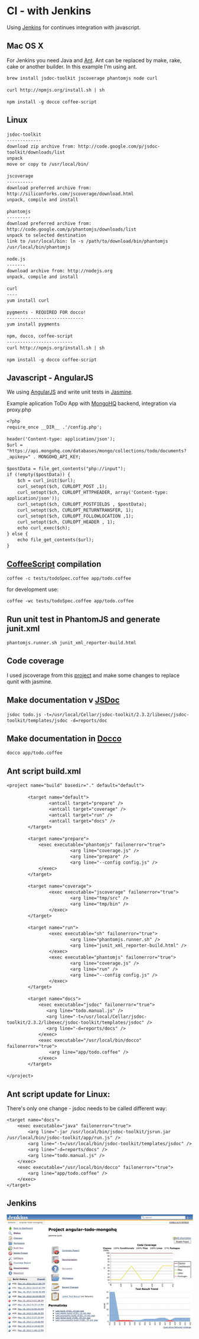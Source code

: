 # CI - with Jenkins

Using [Jenkins](http://jenkins-ci.org/) for continues integration with javascript.

## Mac OS X

For Jenkins you need Java and [Ant](http://ant.apache.org/). Ant can be replaced by make, rake, cake or another builder. In this example I'm using ant.

    brew install jsdoc-toolkit jscoverage phantomjs node curl
    
    curl http://npmjs.org/install.sh | sh
    
    npm install -g docco coffee-script

## Linux

    jsdoc-toolkit
    -------------
    download zip archive from: http://code.google.com/p/jsdoc-toolkit/downloads/list
    unpack
    move or copy to /usr/local/bin/

    jscoverage
    ----------
    download preferred archive from: http://siliconforks.com/jscoverage/download.html
    unpack, compile and install

    phantomjs
    ---------
    download preferred archive from: http://code.google.com/p/phantomjs/downloads/list
    unpack to selected destination
    link to /usr/local/bin: ln -s /path/to/download/bin/phantomjs /usr/local/bin/phantomjs

    node.js
    -------
    download archive from: http://nodejs.org
    unpack, compile and install

    curl
    ----
    yum install curl

    pygments - REQUIRED FOR docco!
    -----------------------------
    yum install pygments

    npm, docco, coffee-script
    -------------------------
    curl http://npmjs.org/install.sh | sh

    npm install -g docco coffee-script


## Javascript - AngularJS

We using [AngularJS](http://angularjs.org/) and write unit tests in [Jasmine](http://pivotal.github.com/jasmine/).

Example aplication ToDo App with [MongoHQ](https://mongohq.com) backend, integration via proxy.php

    <?php
    require_once __DIR__ .'/config.php';

    header('Content-type: application/json');
    $url = "https://api.mongohq.com/databases/mongo/collections/todo/documents?_apikey=" . MONGOHQ_API_KEY;

    $postData = file_get_contents("php://input");
    if (!empty($postData)) {
        $ch = curl_init($url);
        curl_setopt($ch, CURLOPT_POST ,1);
        curl_setopt($ch, CURLOPT_HTTPHEADER, array('Content-type: application/json'));
        curl_setopt($ch, CURLOPT_POSTFIELDS , $postData);
        curl_setopt($ch, CURLOPT_RETURNTRANSFER, 1);
        curl_setopt($ch, CURLOPT_FOLLOWLOCATION ,1);
        curl_setopt($ch, CURLOPT_HEADER , 1);
        echo curl_exec($ch);
    } else {
        echo file_get_contents($url);
    }

## [CoffeeScript](http://coffeescript.org/) compilation
    coffee -c tests/todoSpec.coffee app/todo.coffee
    
for development use:

    coffee -wc tests/todoSpec.coffee app/todo.coffee

## Run unit test in PhantomJS and generate junit.xml
    phantomjs.runner.sh junit_xml_reporter-build.html
    
## Code coverage 

I used jscoverage from this [project](https://github.com/moorinteractive/phantomjs-qunit-junit-jscoverage-cobertura.git) and make some changes to replace qunit with jasmine.

## Make documentation v [JSDoc](http://code.google.com/p/jsdoc-toolkit/)
    jsdoc todo.js -t=/usr/local/Cellar/jsdoc-toolkit/2.3.2/libexec/jsdoc-toolkit/templates/jsdoc -d=reports/doc
    
## Make documentation in [Docco](http://jashkenas.github.com/docco/)
    docco app/todo.coffee

## Ant script build.xml

    <project name="build" basedir="." default="default">

            <target name="default">
                    <antcall target="prepare" />
                    <antcall target="coverage" />
                    <antcall target="run" />
                    <antcall target="docs" />
            </target>

            <target name="prepare">
                <exec executable="phantomjs" failonerror="true">
                            <arg line="coverage.js" />
                            <arg line="prepare" />
                            <arg line="--config config.js" />
                </exec>
            </target>

            <target name="coverage">
                    <exec executable="jscoverage" failonerror="true">
                            <arg line="tmp/src" />
                            <arg line="tmp/bin" />
                    </exec>
            </target>

            <target name="run">
                    <exec executable="sh" failonerror="true">
                            <arg line="phantomjs.runner.sh" />
                            <arg line="junit_xml_reporter-build.html" />
                    </exec>
                    <exec executable="phantomjs" failonerror="true">
                            <arg line="coverage.js" />
                            <arg line="run" />
                            <arg line="--config config.js" />
                    </exec>
            </target>

            <target name="docs">
                <exec executable="jsdoc" failonerror="true">
                   <arg line="todo.manual.js" />
                   <arg line="-t=/usr/local/Cellar/jsdoc-toolkit/2.3.2/libexec/jsdoc-toolkit/templates/jsdoc" />
                   <arg line="-d=reports/docs" />
                </exec>
                <exec executable="/usr/local/bin/docco" failonerror="true">
                    <arg line="app/todo.coffee" />
                </exec>
            </target>

    </project>


## Ant script update for Linux:

There's only one change - jsdoc needs to be called different way:

    <target name="docs">
        <exec executable="java" failonerror="true">
            <arg line="-jar /usr/local/bin/jsdoc-toolkit/jsrun.jar /usr/local/bin/jsdoc-toolkit/app/run.js" />
            <arg line="-t=/usr/local/bin/jsdoc-toolkit/templates/jsdoc" />
            <arg line="-d=reports/docs" />
            <arg line="todo.manual.js" />
        </exec>
        <exec executable="/usr/local/bin/docco" failonerror="true">
            <arg line="app/todo.coffee" />
        </exec>
    </target>
    
## Jenkins

![jenkins](https://github.com/abtris/angular-todo-mongohq/raw/master/docs/angular-todo-mongohq.jpg)    
    
    